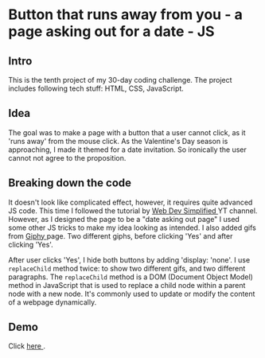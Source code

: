 # Button that runs away from you - a page asking out for a date - JS

## Intro
This is the tenth project of my 30-day coding challenge. The project includes following tech stuff: HTML, CSS, JavaScript.

## Idea
The goal was to make a page with a button that a user cannot click, as it 'runs away' from the mouse click. As the Valentine's Day season is approaching, I made it themed for a date invitation. So ironically the user cannot not agree to the proposition. 

## Breaking down the code
It doesn't look like complicated effect, however, it requires quite advanced JS code. This time I followed the tutorial by <a href="https://www.youtube.com/watch?v=UiA4X60Qe1E"> Web Dev Simplified </a> YT channel. However, as I designed the page to be a "date asking out page" I used some other JS tricks to make my idea looking as intended. 
I also added gifs from <a href="https://giphy.com/"> Giphy </a> page. Two different giphs, before clicking 'Yes' and after clicking 'Yes'.

After user clicks 'Yes', I hide both buttons by adding 'display: 'none'. I use `replaceChild` method twice: to show two different gifs, and two different paragraphs. The `replaceChild` method is a DOM (Document Object Model) method in JavaScript that is used to replace a child node within a parent node with a new node. It's commonly used to update or modify the content of a webpage dynamically.

## Demo
Click <a href="https://date-me-love.netlify.app/"> here </a>.